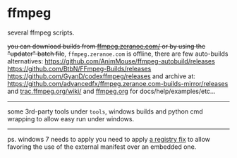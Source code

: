 <h1>ffmpeg</h1>

several ffmpeg scripts.

<del>you can download builds from <a href="https://ffmpeg.zeranoe.com/">ffmpeg.zeranoe.com/</a> or by using the "updater" batch file</del>, <code>ffmpeg.zeranoe.com</code> is offline, there are few auto-builds alternatives:  https://github.com/AnimMouse/ffmpeg-autobuild/releases https://github.com/BtbN/FFmpeg-Builds/releases https://github.com/GyanD/codexffmpeg/releases and archive at: https://github.com/advancedfx/ffmpeg.zeranoe.com-builds-mirror/releases <br/>
and <a href="https://trac.ffmpeg.org/wiki/">trac.ffmpeg.org/wiki/</a> and <a href="https://ffmpeg.org/">ffmpeg.org</a> for docs/help/examples/etc...

<hr/>

some 3rd-party tools under <code>tools</code>, windows builds and python cmd wrapping to allow easy run under windows.

<hr/>

ps.
windows 7 needs to apply you need to apply <a href="https://gist.github.com/eladkarako/d24d5ed3c917ef230b0fc990104f9fe6">a registry fix</a> to allow favoring the use of the external manifest over an embedded one.
